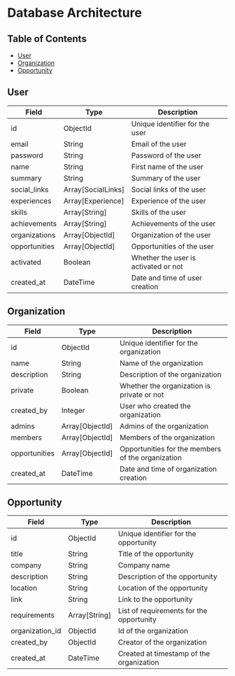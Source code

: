 # Database Architecture

## Table of Contents

- [User](#user)
- [Organization](#organization)
- [Opportunity](#opportunity)

## User

| Field | Type | Description |
| ----- | ---- | ----------- |
| id | ObjectId | Unique identifier for the user |
| email | String | Email of the user |
| password | String | Password of the user |
| name | String | First name of the user |
| summary | String | Summary of the user |
| social_links | Array[SocialLinks] | Social links of the user |
| experiences | Array[Experience] | Experience of the user |
| skills | Array[String] | Skills of the user |
| achievements | Array[String] | Achievements of the user |
| organizations | Array[ObjectId] | Organization of the user |
| opportunities | Array[ObjectId] | Opportunities of the user |
| activated | Boolean | Whether the user is activated or not |
| created_at | DateTime | Date and time of user creation |

## Organization

| Field | Type | Description |
| ----- | ---- | ----------- |
| id | ObjectId | Unique identifier for the organization |
| name | String | Name of the organization |
| description | String | Description of the organization |
| private | Boolean | Whether the organization is private or not |
| created_by | Integer | User who created the organization |
| admins | Array[ObjectId] | Admins of the organization |
| members | Array[ObjectId] | Members of the organization |
| opportunities | Array[ObjectId] | Opportunities for the members of the organization |
| created_at | DateTime | Date and time of organization creation |

## Opportunity

| Field | Type | Description |
| ----- | ---- | ----------- |
| id | ObjectId | Unique identifier for the opportunity |
| title | String | Title of the opportunity |
| company | String | Company name |
| description | String | Description of the opportunity |
| location | String | Location of the opportunity |
| link | String | Link to the opportunity |
| requirements | Array[String] | List of requirements for the opportunity |
| organization_id | ObjectId | Id of the organization |
| created_by | ObjectId | Creator of the organization |
| created_at | DateTime | Created at timestamp of the organization |
